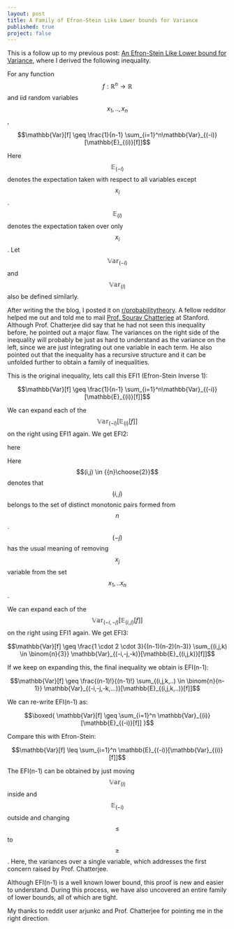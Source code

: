 ```yaml
---
layout: post
title: A Family of Efron-Stein Like Lower bounds for Variance
published: true
project: false
---
```

This is a follow up to my previous post: [An Efron-Stein Like Lower bound for Variance](https://sudeepraja.github.io/EfronStein/), where I derived the following inequality.

For any function $$f:\mathbb{R}^n\to\mathbb{R}$$ and iid random variables $$x_1,..,x_n$$, 

$$\mathbb{Var}[f] \geq \frac{1}{n-1}  \sum_{i=1}^n\mathbb{Var}_{(-i)}[\mathbb{E}_{(i)}[f]]$$

Here $$\mathbb{E}_{(-i)}$$ denotes the expectation taken with respect to all variables except $$x_i$$. $$\mathbb{E}_{(i)}$$ denotes the expectation taken over only $$x_i$$. Let $$\mathbb{Var}_{(-i)}$$ and $$\mathbb{Var}_{(i)}$$ also be defined similarly.

After writing the the blog, I posted it on [r/probabilitytheory](https://www.reddit.com/r/probabilitytheory/). A fellow redditor helped me out and told me to mail [Prof. Sourav Chatterjee](https://statweb.stanford.edu/~souravc/) at Stanford. Although Prof. Chatterjee did say that he had not seen this inequality before, he pointed out a major flaw. The variances on the right side of the inequality will probably be just as hard to understand as the variance on the left, since we are just integrating out one variable in each term. He also pointed out that the inequality has a recursive structure and it can be unfolded further to obtain a family of inequalities.

This is the original inequality, lets call this EFI1 (Efron-Stein Inverse 1):

$$\mathbb{Var}[f] \geq \frac{1}{n-1}  \sum_{i=1}^n\mathbb{Var}_{(-i)}[\mathbb{E}_{(i)}[f]]$$

We can expand each of the $$\mathbb{Var}_{(-i)}[\mathbb{E}_{(i)}[f]]$$  on the right using EFI1 again. We get EFI2:

here

Here $$(i,j) \in {{n}\choose{2}}$$ denotes that $$(i,j)$$ belongs to the set of distinct monotonic pairs formed from $$n$$. $$(-j)$$ has the usual meaning of removing $$x_j$$ variable from the set $$x_1,..x_n$$.

We can expand each of the $$\mathbb{Var}_{(-i,-j)}[\mathbb{E}_{(i,j)}[f]]$$  on the right using EFI1 again. We get EFI3:

$$\mathbb{Var}[f] \geq \frac{1 \cdot 2 \cdot 3}{(n-1)(n-2)(n-3)} \sum_{(i,j,k) \in \binom{n}{3}} \mathbb{Var}_{(-i,-j,-k)}[\mathbb{E}_{(i,j,k)}[f]]$$

If we keep on expanding this, the final inequality we obtain is EFI(n-1):

$$\mathbb{Var}[f] \geq \frac{(n-1)!}{(n-1)!} \sum_{(i,j,k,..) \in \binom{n}{n-1}} \mathbb{Var}_{(-i,-j,-k,...)}[\mathbb{E}_{(i,j,k,..)}[f]]$$

We can re-write EFI(n-1) as:

$$\boxed{ \mathbb{Var}[f] \geq \sum_{i=1}^n \mathbb{Var}_{(i)}[\mathbb{E}_{(-i)}[f]] }$$

Compare this with Efron-Stein:

$$\mathbb{Var}[f] \leq \sum_{i=1}^n \mathbb{E}_{(-i)}[\mathbb{Var}_{(i)}[f]]$$

The EFI(n-1) can be obtained by just moving $$\mathbb{Var}_{(i)}$$ inside and $$\mathbb{E}_{(-i)}$$ outside and changing $$\leq$$ to $$\geq$$. Here, the variances over a single variable, which addresses the first concern raised by Prof. Chatterjee.

Although EFI(n-1) is a well known lower bound, this proof is new and easier to understand. During this process, we have also uncovered an entire family of lower bounds, all of which are tight. 

My thanks to reddit user arjunkc and Prof. Chatterjee for pointing me in the right direction.
